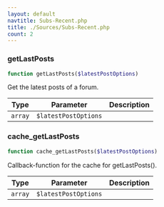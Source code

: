 ```yaml
---
layout: default
navtitle: Subs-Recent.php
title: ./Sources/Subs-Recent.php
count: 2
---
```


### getLastPosts

```php
function getLastPosts($latestPostOptions)
```
Get the latest posts of a forum.



Type|Parameter|Description
---|---|---
`array`|`$latestPostOptions`|

### cache_getLastPosts

```php
function cache_getLastPosts($latestPostOptions)
```
Callback-function for the cache for getLastPosts().



Type|Parameter|Description
---|---|---
`array`|`$latestPostOptions`|

